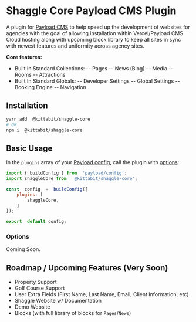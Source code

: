 
  
# Shaggle Core Payload CMS Plugin

A plugin for [Payload CMS](https://github.com/payloadcms/payload) to help speed up the development of websites for agencies with the goal of allowing installation within Vercel/Payload CMS Cloud hosting along with upcoming block library to keep all sites in sync with newest features and uniformity across agency sites.

**Core features:**
- Built In Standard Collections:
-- Pages
-- News (Blog)
-- Media
-- Rooms
-- Attractions
- Built In Standard Globals:
-- Developer Settings
-- Global Settings
-- Booking Engine
-- Navigation

## Installation

```bash
yarn add  @kittabit/shaggle-core
# OR
npm i  @kittabit/shaggle-core
```

## Basic Usage

In the `plugins` array of your [Payload config](https://payloadcms.com/docs/configuration/overview), call the plugin with [options](#options):

```js
import { buildConfig } from  'payload/config';
import shaggleCore from  '@kittabit/shaggle-core';

const  config  =  buildConfig({
	plugins: [	
		shaggleCore,
	]
});

export  default config;
```

### Options

Coming Soon.

## Roadmap / Upcoming Features (Very Soon)

- Property Support
- Golf Course Support
- User Extra Fields (First Name, Last Name, Email, Client Information, etc)
- Shaggle Website w/ Documentation
- Demo Website
- Blocks (with full library of blocks for `Pages`/`News`)